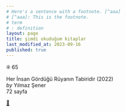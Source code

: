 ```yaml
---
# Here's a sentence with a footnote. [^aaa]
# [^aaa]: This is the footnote.
# term
# : definition
layout: page
title: şimdi okuduğum kitaplar
last_modified_at: 2023-09-16
published: true
---
```


⁜ 65

Her İnsan Gördüğü Rüyanın Tabiridir (2022)  
_by_ Yılmaz Şener    
72 sayfa

[🍃](https://www.nonfictionbooks.xyz/now.html "şimdi okuduğum kitaplar")

